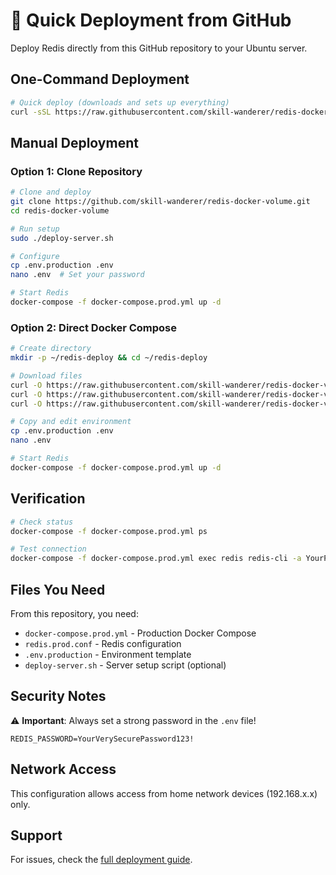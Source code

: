 # 🚀 Quick Deployment from GitHub

Deploy Redis directly from this GitHub repository to your Ubuntu server.

## One-Command Deployment

```bash
# Quick deploy (downloads and sets up everything)
curl -sSL https://raw.githubusercontent.com/skill-wanderer/redis-docker-volume/main/quick-deploy.sh | sudo bash
```

## Manual Deployment

### Option 1: Clone Repository
```bash
# Clone and deploy
git clone https://github.com/skill-wanderer/redis-docker-volume.git
cd redis-docker-volume

# Run setup
sudo ./deploy-server.sh

# Configure
cp .env.production .env
nano .env  # Set your password

# Start Redis
docker-compose -f docker-compose.prod.yml up -d
```

### Option 2: Direct Docker Compose
```bash
# Create directory
mkdir -p ~/redis-deploy && cd ~/redis-deploy

# Download files
curl -O https://raw.githubusercontent.com/skill-wanderer/redis-docker-volume/main/docker-compose.prod.yml
curl -O https://raw.githubusercontent.com/skill-wanderer/redis-docker-volume/main/redis.prod.conf
curl -O https://raw.githubusercontent.com/skill-wanderer/redis-docker-volume/main/.env.production

# Copy and edit environment
cp .env.production .env
nano .env

# Start Redis
docker-compose -f docker-compose.prod.yml up -d
```

## Verification

```bash
# Check status
docker-compose -f docker-compose.prod.yml ps

# Test connection
docker-compose -f docker-compose.prod.yml exec redis redis-cli -a YourPassword ping
```

## Files You Need

From this repository, you need:
- `docker-compose.prod.yml` - Production Docker Compose
- `redis.prod.conf` - Redis configuration
- `.env.production` - Environment template
- `deploy-server.sh` - Server setup script (optional)

## Security Notes

⚠️ **Important**: Always set a strong password in the `.env` file!

```env
REDIS_PASSWORD=YourVerySecurePassword123!
```

## Network Access

This configuration allows access from home network devices (192.168.x.x) only.

## Support

For issues, check the [full deployment guide](DEPLOYMENT.md).
